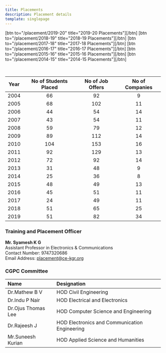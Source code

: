 ```yaml
---
title: Placements
description: Placement details
template: singlepage
---
```



[btn to="/placement/2019-20" title="2019-20 Placements"][/btn]
[btn to="/placement/2018-19" title="2018-19 Placements"][/btn]
[btn to="/placement/2017-18" title="2017-18 Placements"][/btn]
[btn to="/placement/2016-17" title="2016-17 Placements"][/btn]
[btn to="/placement/2015-16" title="2015-16 Placements"][/btn]
[btn to="/placement/2014-15" title="2014-15 Placements"][/btn]


<br>

| Year | No of Students Placed | No of Job Offers | No of Companies |
|:----:|:---------------------:|:----------------:|:---------------:|
| 2004 | 66 | 92 | 9 |
| 2005 | 68 | 102 | 11 |
| 2006 | 44 | 54 | 14 |
| 2007 | 43 | 54 | 11 |
| 2008 | 59 | 79 | 12 |
| 2009 | 89 | 112 | 14 |
| 2010 | 104 | 153 | 16 |
| 2011 | 92 | 129 | 13 |
| 2012 | 72 | 92 | 14 |
| 2013 | 31 | 48 | 9 |
| 2014 | 25 | 36 | 8 |
| 2015 | 48 | 49 | 13 |
| 2016 | 45 | 51 | 11 |
| 2017 | 24 | 49 | 11 |
| 2018 | 51 | 65 | 25 |
| 2019 | 51 | 82 | 34 |

### Training and Placement Officer
**Mr. Syamesh K G**
<br>
Assistant Professor in Electronics & Communications
<br>
Contact Number: 9747320686
<br>
Email Address: placement@ce-kgr.org

### CGPC Committee
| Name 	| Designation 	|
|:--------------------	|:------------------------------------------------------------------------------------	|
| Dr.Mathew B V 	| HOD Civil Engineering 	|
| Dr.Indu P Nair 	| HOD Electrical and Electronics 	|
| Dr.Ojus Thomas Lee 	| HOD Computer Science and Engineering 	|
| Dr.Rajeesh J 	| HOD Electronics and Communication Engineering 	|
| Mr.Suneesh Kurian 	| HOD Applied Science and Humanities 	|
